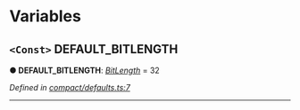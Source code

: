 

# Variables

<a id="default_bitlength"></a>

## `<Const>` DEFAULT_BITLENGTH

**● DEFAULT_BITLENGTH**: *[BitLength](_compact_types_.md#bitlength)* = 32

*Defined in [compact/defaults.ts:7](https://github.com/polkadot-js/common/blob/b15ae9e/packages/util/src/compact/defaults.ts#L7)*

___

